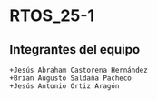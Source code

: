 # RTOS_25-1

## Integrantes del equipo
  
    +Jesús Abraham Castorena Hernández
    +Brian Augusto Saldaña Pacheco
    +Jesús Antonio Ortiz Aragón
